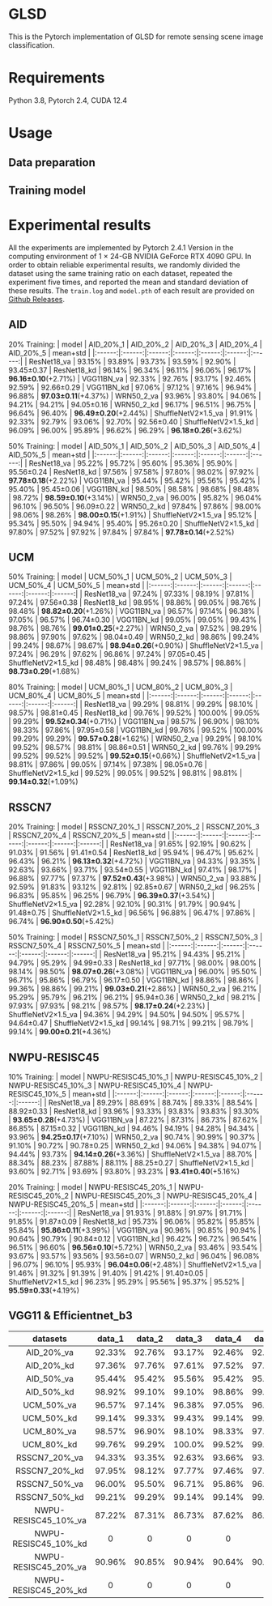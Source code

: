 # GLSD
This is the Pytorch implementation of GLSD for remote sensing scene image classification.

# Requirements
Python 3.8, Pytorch 2.4, CUDA 12.4

# Usage
## Data preparation

## Training model

# Experimental results
All the experiments are implemented by Pytorch 2.4.1 Version in the computing environment of 1 × 24-GB NVIDIA GeForce RTX 4090 GPU. In order to obtain reliable experimental results, we randomly divided the dataset using the same training ratio on each dataset, repeated the experiment five times, and reported the mean and standard deviation of these results. The `train.log`
 and `model.pth` of each result are provided on [Github Releases](https://github.com).
## AID
20% Training:
| model | AID_20%_1 | AID_20%_2 | AID_20%_3 | AID_20%_4 | AID_20%_5 | mean+std |
|:------:|:------:|:------:|:------:|:------:|:------:|:------:|
| ResNet18_va         | 93.15%      | 93.89%    | 93.73%    | 93.59%    | 92.90%    | 93.45±0.37
| ResNet18_kd         | 96.14%      | 96.34%    | 96.11%    | 96.06%    | 96.17%    | **96.16±0.10**(+2.71%)
| VGG11BN_va          | 92.33%      | 92.76%    | 93.17%    | 92.46%    | 92.59%    | 92.66±0.29
| VGG11BN_kd          | 97.06%      | 97.12%    | 97.16%    | 96.94%    | 96.88%    | **97.03±0.11**(+4.37%)
| WRN50_2_va          | 93.96%      | 93.80%    | 94.06%    | 94.21%    | 94.21%    | 94.05±0.16
| WRN50_2_kd          | 96.17%      | 96.51%    | 96.75%    | 96.64%    | 96.40%    | **96.49±0.20**(+2.44%)
| ShuffleNetV2×1.5_va | 91.91%      | 92.33%    | 92.79%    | 93.06%    | 92.70%    | 92.56±0.40
| ShuffleNetV2×1.5_kd | 96.09%      | 96.00%    | 95.89%    | 96.62%    | 96.29%    | **96.18±0.26**(+3.62%)

50% Training:
| model | AID_50%_1 | AID_50%_2 | AID_50%_3 | AID_50%_4 | AID_50%_5 | mean+std |
|:------:|:------:|:------:|:------:|:------:|:------:|:------:|
| ResNet18_va         | 95.22%      | 95.72%    | 95.60%    | 95.36%    | 95.90%    | 95.56±0.24
| ResNet18_kd         | 97.56%      | 97.58%    | 97.80%    | 98.02%    | 97.92%    | **97.78±0.18**(+2.22%)
| VGG11BN_va          | 95.44%      | 95.42%    | 95.56%    | 95.42%    | 95.40%    | 95.45±0.06
| VGG11BN_kd          | 98.50%      | 98.58%    | 98.68%    | 98.48%    | 98.72%    | **98.59±0.10**(+3.14%)
| WRN50_2_va          | 96.00%      | 95.82%    | 96.04%    | 96.10%    | 96.50%    | 96.09±0.22
| WRN50_2_kd          | 97.84%      | 97.86%    | 98.00%    | 98.06%    | 98.26%    | **98.00±0.15**(+1.91%)
| ShuffleNetV2×1.5_va | 95.12%      | 95.34%    | 95.50%    | 94.94%    | 95.40%    | 95.26±0.20
| ShuffleNetV2×1.5_kd | 97.80%      | 97.52%    | 97.92%    | 97.84%    | 97.84%    | **97.78±0.14**(+2.52%)

## UCM
50% Training:
| model | UCM_50%_1 | UCM_50%_2 | UCM_50%_3 | UCM_50%_4 | UCM_50%_5 | mean+std |
|:------:|:------:|:------:|:------:|:------:|:------:|:------:|
| ResNet18_va         | 97.24%      | 97.33%    | 98.19%    | 97.81%    | 97.24%    | 97.56±0.38
| ResNet18_kd         | 98.95%      | 98.86%    | 99.05%    | 98.76%    | 98.48%    | **98.82±0.20**(+1.26%)
| VGG11BN_va          | 96.57%      | 97.14%    | 96.38%    | 97.05%    | 96.57%    | 96.74±0.30
| VGG11BN_kd          | 99.05%      | 99.05%    | 99.43%    | 98.76%    | 98.76%    | **99.01±0.25**(+2.27%)
| WRN50_2_va          | 97.52%      | 98.29%    | 98.86%    | 97.90%    | 97.62%    | 98.04±0.49
| WRN50_2_kd          | 98.86%      | 99.24%    | 99.24%    | 98.67%    | 98.67%    | **98.94±0.26**(+0.90%)
| ShuffleNetV2×1.5_va | 97.24%      | 96.29%    | 97.62%    | 96.86%    | 97.24%    | 97.05±0.45
| ShuffleNetV2×1.5_kd | 98.48%      | 98.48%    | 99.24%    | 98.57%    | 98.86%    | **98.73±0.29**(+1.68%)

80% Training:
| model | UCM_80%_1 | UCM_80%_2 | UCM_80%_3 | UCM_80%_4 | UCM_80%_5 | mean+std |
|:------:|:------:|:------:|:------:|:------:|:------:|:------:|
| ResNet18_va         | 99.29%      | 98.81%    | 99.29%    | 98.10%    | 98.57%    | 98.81±0.45
| ResNet18_kd         | 99.76%      | 99.52%    | 100.00%    | 99.05%    | 99.29%    | **99.52±0.34**(+0.71%)
| VGG11BN_va          | 98.57%      | 96.90%    | 98.10%    | 98.33%    | 97.86%    | 97.95±0.58
| VGG11BN_kd          | 99.76%      | 99.52%    | 100.00%    | 99.29%    | 99.29%    | **99.57±0.28**(+1.62%)
| WRN50_2_va          | 99.29%      | 98.10%    | 99.52%    | 98.57%    | 98.81%    | 98.86±0.51
| WRN50_2_kd          | 99.76%      | 99.29%    | 99.52%    | 99.52%    | 99.52%    | **99.52±0.15**(+0.66%)
| ShuffleNetV2×1.5_va | 98.81%      | 97.86%    | 99.05%    | 97.14%    | 97.38%    | 98.05±0.76
| ShuffleNetV2×1.5_kd | 99.52%      | 99.05%    | 99.52%    | 98.81%    | 98.81%    | **99.14±0.32**(+1.09%)

## RSSCN7
20% Training:
| model | RSSCN7_20%_1 | RSSCN7_20%_2 | RSSCN7_20%_3 | RSSCN7_20%_4 | RSSCN7_20%_5 | mean+std |
|:------:|:------:|:------:|:------:|:------:|:------:|:------:|
| ResNet18_va         | 91.65%      | 92.19%    | 90.62%    | 91.03%    | 91.56%    | 91.41±0.54
| ResNet18_kd         | 95.94%      | 96.47%    | 95.62%    | 96.43%    | 96.21%    | **96.13±0.32**(+4.72%)
| VGG11BN_va          | 94.33%      | 93.35%    | 92.63%    | 93.66%    | 93.71%    | 93.54±0.55
| VGG11BN_kd          | 97.41%      | 98.17%    | 96.88%    | 97.77%    | 97.37%    | **97.52±0.43**(+3.98%)
| WRN50_2_va          | 93.88%      | 92.59%    | 91.83%    | 93.12%    | 92.81%    | 92.85±0.67
| WRN50_2_kd          | 96.25%      | 96.83%    | 95.85%    | 96.25%    | 96.79%    | **96.39±0.37**(+3.54%)
| ShuffleNetV2×1.5_va | 92.28%      | 92.10%    | 90.31%    | 91.79%    | 90.94%    | 91.48±0.75
| ShuffleNetV2×1.5_kd | 96.56%      | 96.88%    | 96.47%    | 97.86%    | 96.74%    | **96.90±0.50**(+5.42%)

50% Training:
| model | RSSCN7_50%_1 | RSSCN7_50%_2 | RSSCN7_50%_3 | RSSCN7_50%_4 | RSSCN7_50%_5 | mean+std |
|:------:|:------:|:------:|:------:|:------:|:------:|:------:|
| ResNet18_va         | 95.21%      | 94.43%    | 95.21%    | 94.79%    | 95.29%    | 94.99±0.33
| ResNet18_kd         | 97.71%      | 98.00%    | 98.00%    | 98.14%    | 98.50%    | **98.07±0.26**(+3.08%)
| VGG11BN_va          | 96.00%      | 95.50%    | 96.71%    | 95.86%    | 96.79%    | 96.17±0.50
| VGG11BN_kd          | 98.86%      | 98.86%    | 99.36%    | 98.86%    | 99.21%    | **99.03±0.21**(+2.86%)
| WRN50_2_va          | 96.21%      | 95.29%    | 95.79%    | 96.21%    | 96.21%    | 95.94±0.36
| WRN50_2_kd          | 98.21%      | 97.93%    | 97.93%    | 98.21%    | 98.57%    | **98.17±0.24**(+2.23%)
| ShuffleNetV2×1.5_va | 94.36%      | 94.29%    | 94.50%    | 94.50%    | 95.57%    | 94.64±0.47
| ShuffleNetV2×1.5_kd | 99.14%      | 98.71%    | 99.21%    | 98.79%    | 99.14%    | **99.00±0.21**(+4.36%)

## NWPU-RESISC45
10% Training:
| model | NWPU-RESISC45_10%_1 | NWPU-RESISC45_10%_2 | NWPU-RESISC45_10%_3 | NWPU-RESISC45_10%_4 | NWPU-RESISC45_10%_5 | mean+std |
|:------:|:------:|:------:|:------:|:------:|:------:|:------:|
| ResNet18_va         | 89.29%      | 88.69%    | 88.74%    | 89.33%    | 88.54%    | 88.92±0.33
| ResNet18_kd         | 93.96%      | 93.33%    | 93.83%    | 93.83%    | 93.30%    | **93.65±0.28**(+4.73%)
| VGG11BN_va          | 87.22%      | 87.31%    | 86.73%    | 87.62%    | 86.85%    | 87.15±0.32
| VGG11BN_kd          | 94.46%      | 94.19%    | 94.28%    | 94.34%    | 93.96%    | **94.25±0.17**(+7.10%)
| WRN50_2_va          | 90.74%      | 90.99%    | 90.37%    | 91.10%    | 90.72%    | 90.78±0.25
| WRN50_2_kd          | 94.06%      | 94.38%    | 94.07%    | 94.44%    | 93.73%    | **94.14±0.26**(+3.36%)
| ShuffleNetV2×1.5_va | 88.70%      | 88.34%    | 88.23%    | 87.88%    | 88.11%    | 88.25±0.27
| ShuffleNetV2×1.5_kd | 93.60%      | 92.71%    | 93.69%    | 93.80%    | 93.23%    | **93.41±0.40**(+5.16%)

20% Training:
| model | NWPU-RESISC45_20%_1 | NWPU-RESISC45_20%_2 | NWPU-RESISC45_20%_3 | NWPU-RESISC45_20%_4 | NWPU-RESISC45_20%_5 | mean+std |
|:------:|:------:|:------:|:------:|:------:|:------:|:------:|
| ResNet18_va         | 91.93%      | 91.88%    | 91.97%    | 91.71%    | 91.85%    | 91.87±0.09
| ResNet18_kd         | 95.73%      | 96.06%    | 95.82%    | 95.85%    | 95.84%    | **95.86±0.11**(+3.99%)
| VGG11BN_va          | 90.96%      | 90.85%    | 90.94%    | 90.64%    | 90.79%    | 90.84±0.12
| VGG11BN_kd          | 96.42%      | 96.72%    | 96.54%    | 96.51%    | 96.60%    | **96.56±0.10**(+5.72%)
| WRN50_2_va          | 93.46%      | 93.54%    | 93.67%    | 93.57%    | 93.56%    | 93.56±0.07
| WRN50_2_kd          | 96.04%      | 96.08%    | 96.07%    | 96.10%    | 95.93%    | **96.04±0.06**(+2.48%)
| ShuffleNetV2×1.5_va | 91.46%      | 91.32%    | 91.39%    | 91.40%    | 91.42%    | 91.40±0.05
| ShuffleNetV2×1.5_kd | 96.23%      | 95.29%    | 95.56%    | 95.37%    | 95.52%    | **95.59±0.33**(+4.19%)

## VGG11 & Efficientnet_b3
| datasets | data_1 | data_2 | data_3 | data_4 | data_5 | mean+std |
|:------:|:------:|:------:|:------:|:------:|:------:|:------:|
| AID_20%_va           | 92.33%      | 92.76%    | 93.17%    | 92.46%    | 92.59%    | 92.66±0.29
| AID_20%_kd           | 97.36%      | 97.76%    | 97.61%    | 97.52%    | 97.88%    | **97.63±0.18**(+4.97%)
| AID_50%_va           | 95.44%      | 95.42%    | 95.56%    | 95.42%    | 95.40%    | 95.45±0.06
| AID_50%_kd           | 98.92%      | 99.10%    | 99.10%    | 98.86%    | 99.14%    | **99.02±0.11**(+3.57%)
| UCM_50%_va           | 96.57%      | 97.14%    | 96.38%    | 97.05%    | 96.57%    | 96.74±0.30
| UCM_50%_kd           | 99.14%      | 99.33%    | 99.43%    | 99.14%    | 99.43%    | **99.29±0.13**(+2.55%)
| UCM_80%_va           | 98.57%      | 96.90%    | 98.10%    | 98.33%    | 97.86%    | 97.95±0.58
| UCM_80%_kd           | 99.76%      | 99.29%    | 100.0%    | 99.52%    | 99.76%    | **99.67±0.24**(+1.72%)
| RSSCN7_20%_va        | 94.33%      | 93.35%    | 92.63%    | 93.66%    | 93.71%    | 93.54±0.55
| RSSCN7_20%_kd        | 97.95%      | 98.12%    | 97.77%    | 97.46%    | 97.46%    | **97.75±0.26**(+4.21%)
| RSSCN7_50%_va        | 96.00%      | 95.50%    | 96.71%    | 95.86%    | 96.79%    | 96.17±0.50
| RSSCN7_50%_kd        | 99.21%      | 99.29%    | 99.14%    | 99.14%    | 99.29%    | **99.21±0.07**(+3.04%)
| NWPU-RESISC45_10%_va | 87.22%      | 87.31%    | 86.73%    | 87.62%    | 86.85%    | 87.15±0.32
| NWPU-RESISC45_10%_kd | 0      | 0    | 0    |0    | 0    | **01**(+0%)
| NWPU-RESISC45_20%_va | 90.96%      | 90.85%    | 90.94%    | 90.64%    | 90.79%    | 90.84±0.12
| NWPU-RESISC45_20%_kd | 0      | 0    | 0    |0    | 0    | **01**(+0%)




